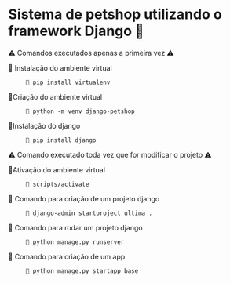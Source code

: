 # Sistema de petshop utilizando o framework Django 🐶
⚠ Comandos executados apenas a primeira vez ⚠

📌 Instalação do ambiente virtual

         🔵 pip install virtualenv
   
    
📌Criação do ambiente virtual

         🔵 python -m venv django-petshop
   
   
📌Instalação do django

         🔵 pip install django

⚠ Comando executado toda vez que for modificar o projeto ⚠

📌Ativação do ambiente virtual
  
         🔵 scripts/activate

📌 Comando para criação de um projeto django 

         🔵 django-admin startproject ultima .

📌 Comando para rodar um projeto django

         🔵 python manage.py runserver

📌 Comando para criação de um app

         🔵 python manage.py startapp base
